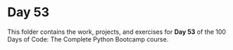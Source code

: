 # Day 53

This folder contains the work, projects, and exercises for **Day 53** of the 100 Days of Code: The Complete Python Bootcamp course.
